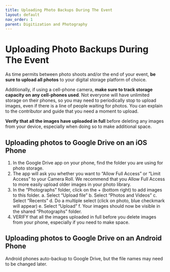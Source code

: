 ```yaml
---
title: Uploading Photo Backups During The Event
layout: default
nav_order: 1
parent: Digitization and Photography
---
```


# Uploading Photo Backups During The Event

As time permits between photo shoots and/or the end of your event, **be sure to upload all photos** to your digital storage platform of choice. 

Additionally, if using a cell-phone camera, **make sure to track storage capacity on any cell-phones used**. Not everyone will have unlimited storage on their phones, so you may need to periodically stop to upload images, even if there is a line of people waiting for photos. You can explain to the contributor and guide that you need a moment to upload. 

**Verify that all the images have uploaded in full** before deleting any images from your device, especially when doing so to make additional space. 


## Uploading photos to Google Drive on an iOS Phone

1.	In the Google Drive app on your phone, find the folder you are using for photo storage.
2.	The app will ask you whether you want to “Allow Full Access” or “Limit Access” to your Camera Roll. We recommend that you Allow Full Access to more easily upload older images in your photo library. 
2.	In the “Photographs” folder, click on the + (bottom right) to add images to this folder.
	a.	Select “Upload file”
	b.	Select “Photos and Videos”
	c.	Select “Recents”
	d.	Do a multiple select (click on photo, blue checkmark will appear)
	e.	Select “Upload”
	f.	Your images should now be visible in the shared “Photographs” folder.
3.	VERIFY that all the images uploaded in full before you delete images from your phone, especially if you need to make space.

## Uploading photos to Google Drive on an Android Phone

Android phones auto-backup to Google Drive, but the file names may need to be changed later.
